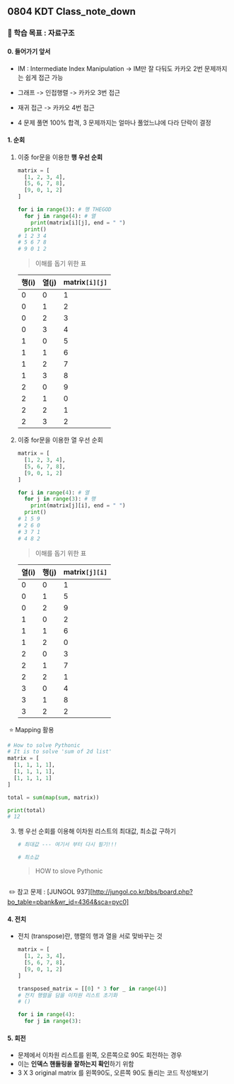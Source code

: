 ## 0804 KDT Class_note_down

### 🎯 학습 목표 : 자료구조

#### 0. 들어가기 앞서

- IM : Intermediate Index Manipulation -> IM만 잘 다둬도 카카오 2번 문제까지는 쉽게 접근 가능

- 그래프 -> 인접행렬 -> 카카오 3번 접근
- 재귀 접근 -> 카카오 4번 접근
- 4 문제 풀면 100% 합격, 3 문제까지는 얼마나 풀었느냐에 다라 단락이 결정



#### 1. 순회

1. 이중 for문을 이용한 **행 우선 순회**

   ```python
   matrix = [
     [1, 2, 3, 4],
     [5, 6, 7, 8],
     [9, 0, 1, 2]
   ]
   
   for i in range(3): # 행 THEGOD
     for j in range(4): # 열
       print(matrix[i][j], end = " ")
     print()
   # 1 2 3 4 
   # 5 6 7 8
   # 9 0 1 2
   ```

   > 이해를 돕기 위한 표

   | 행(i) | 열(j) | matrix`[i][j]` |
   | ----- | ----- | :------------- |
   | 0     | 0     | 1              |
   | 0     | 1     | 2              |
   | 0     | 2     | 3              |
   | 0     | 3     | 4              |
   | 1     | 0     | 5              |
   | 1     | 1     | 6              |
   | 1     | 2     | 7              |
   | 1     | 3     | 8              |
   | 2     | 0     | 9              |
   | 2     | 1     | 0              |
   | 2     | 2     | 1              |
   | 2     | 3     | 2              |

2. 이중 for문을 이용한 열 우선 순회

   ```python
   matrix = [
     [1, 2, 3, 4],
     [5, 6, 7, 8],
     [9, 0, 1, 2]
   ]
   
   for i in range(4): # 열
     for j in range(3): # 행
       print(matrix[j][i], end = " ")
     print()
   # 1 5 9
   # 2 6 0
   # 3 7 1
   # 4 8 2
   ```

   > 이해를 돕기 위한 표

   | 열(i) | 행(j) | matrix`[j][i]` |
   | ----- | ----- | -------------- |
   | 0     | 0     | 1              |
   | 0     | 1     | 5              |
   | 0     | 2     | 9              |
   | 1     | 0     | 2              |
   | 1     | 1     | 6              |
   | 1     | 2     | 0              |
   | 2     | 0     | 3              |
   | 2     | 1     | 7              |
   | 2     | 2     | 1              |
   | 3     | 0     | 4              |
   | 3     | 1     | 8              |
   | 3     | 2     | 2              |



​	⭐️ Mapping 활용

```python
# How to solve Pythonic
# It is to solve 'sum of 2d list'
matrix = [
  [1, 1, 1, 1],
  [1, 1, 1, 1],
  [1, 1, 1, 1]
]

total = sum(map(sum, matrix))

print(total)
# 12
```



3. 행 우선 순회를 이용해 이차원 리스트의 최대값, 최소값 구하기

   ```python
   # 최대값 --- 여기서 부터 다시 필기!!!
   
   # 최소값
   ```

   > HOW to slove Pythonic

   ```python
   
   ```

​		✏️ 참고 문제 :  [JUNGOL 937][http://jungol.co.kr/bbs/board.php?bo_table=pbank&wr_id=4364&sca=pyc0]



#### 4. 전치

- 전치 (transpose)란, 행렬의 행과 열을 서로 맞바꾸는 것

  ```python
  matrix = [
    [1, 2, 3, 4],
    [5, 6, 7, 8],
    [9, 0, 1, 2]
  ]
  
  transposed_matrix = [[0] * 3 for _ in range(4)]
  # 전치 행렬을 담을 이차원 리스트 초기화
  # ()
  
  for i in range(4):
    for j in range(3):
  ```



#### 5. 회전

- 문제에서 이차원 리스트를 왼쪽, 오른쪽으로 90도 회전하는 경우
- 이는 **인덱스 핸들링을 잘하는지 확인**하기 위함
- 3 X 3 original matrix 를 왼쪽90도, 오른쪽 90도 돌리는 코드 작성해보기
